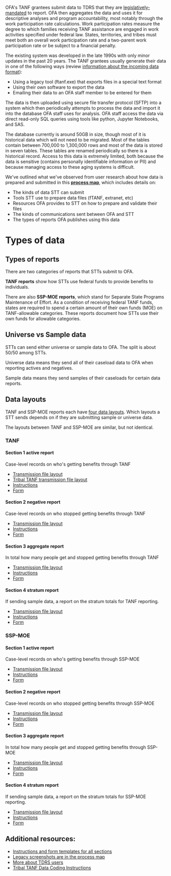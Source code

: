 OFA's TANF grantees submit data to TDRS that they are [legislatively-mandated](https://www.law.cornell.edu/uscode/text/42/611) to report. OFA then aggregates the data and uses it for descriptive analyses and program accountability, most notably through the work participation rate calculations. Work participation rates measure the degree to which families receiving TANF assistance are engaged in work activities specified under federal law. States, territories, and tribes must meet both an overall work participation rate and a two-parent work participation rate or be subject to a financial penalty.

The existing system was developed in the late 1990s with only minor updates in the past 20 years.
The TANF grantees usually generate their data in one of the following  ways (review [information about the incoming data format](https://www.acf.hhs.gov/ofa/resource/tanfedit/index#transmission-file-header)):
* Using a legacy tool (ftanf.exe) that exports files in a special text format
* Using their own software to export the data
* Emailing their data to an OFA staff member to be entered for them

The data is then uploaded using secure file transfer protocol (SFTP) into a system which then periodically attempts to process the data and import it into the database OFA staff uses for analysis. OFA staff access the data via direct read-only SQL queries using tools like python, Jupyter Notebooks, and SAS.

The database currently is around 50GB in size, though most of it is historical data which will not need to be migrated. Most of the tables contain between 700,000 to 1,300,000 rows and most of the data is stored in seven tables. These tables are renamed periodically so there is a historical record. Access to this data is extremely limited, both because the data is sensitive (contains personally identifiable information or PII) and because managing access to these aging systems is difficult.

We've outlined what we've observed from user research about how data is prepared and submitted in this **[process map](https://app.mural.co/t/officeoffamilyassistance2744/m/gsa6/1593114727729/906879aaeb5467c27f0ae3dfbcf5fcfd9cf8ca89)**, which includes details on:
 * The kinds of data STT can submit
 * Tools STT use to prepare data files (fTANF, extranet, etc)
 * Resources OFA provides to STT on how to prepare and validate their files
 * The kinds of communications sent between OFA and STT
 * The types of reports OFA publishes using this data

# Types of data

## Types of reports

There are two categories of reports that STTs submit to OFA.

**TANF reports** show how STTs use federal funds to provide benefits to individuals.

There are also **SSP-MOE reports**, which stand for Separate State Programs Maintenance of Effort. As a condition of receiving federal TANF funds, states are required to spend a certain amount of their own funds (MOE) on TANF-allowable categories. These reports document how STTs use their own funds for allowable categories.

## Universe vs Sample data
STTs can send either universe or sample data to OFA. The split is about 50/50 among STTs.

Universe data means they send all of their caseload data to OFA when reporting actives and negatives.

Sample data means they send samples of their caseloads for certain data reports.

## Data layouts
TANF and SSP-MOE reports each have [four data layouts](https://www.acf.hhs.gov/ofa/resource/tanfedit/index#transmission-file-header). Which layouts a STT sends depends on if they are submitting sample or universe data.

The layouts between TANF and SSP-MOE are similar, but not identical.

### TANF

#### Section 1 active report
Case-level records on who's getting benefits through TANF
* [Transmission file layout](https://www.acf.hhs.gov/sites/default/files/ofa/tanf_data_report_section1_10_2008.pdf)
* [Tribal TANF transmission file layout](https://www.acf.hhs.gov/sites/default/files/ofa/tribal_layout_for_section1.pdf)
* [Instructions](https://www.acf.hhs.gov/sites/default/files/ofa/tdrs_instr_10_01_2008_tansec1.pdf)
* [Form](https://www.acf.hhs.gov/sites/default/files/ofa/tdrs_form_reports_10_1_2008_tansec1.pdf)


#### Section 2 negative report
Case-level records on who stopped getting benefits through TANF
* [Transmission file layout](https://www.acf.hhs.gov/sites/default/files/ofa/tanf_data_report_section2.pdf)
* [Instructions](https://www.acf.hhs.gov/sites/default/files/ofa/tdrs_instr_10_02_2007_tansec2.pdf)
* [Form](https://www.acf.hhs.gov/sites/default/files/ofa/tdrs_form_reports_10_1_2008_tansec2.pdf)

#### Section 3 aggregate report
In total how many people get and stopped getting benefits through TANF
* [Transmission file layout](https://www.acf.hhs.gov/sites/default/files/ofa/tanf_data_report_section3.pdf)
* [Instructions](https://www.acf.hhs.gov/sites/default/files/ofa/tdrs_instr_10_02_2007_tansec3.pdf)
* [Form](https://www.acf.hhs.gov/sites/default/files/ofa/tdrs_form_reports_10_1_2008_tansec3.pdf)

#### Section 4 stratum report
If sending sample data, a report on the stratum totals for TANF reporting.
* [Transmission file layout](https://www.acf.hhs.gov/sites/default/files/ofa/tanf_data_report_section4.pdf)
* [Instructions](https://www.acf.hhs.gov/sites/default/files/ofa/tdrs_instr_10_02_2008_tansec4.pdf)
* [Form](https://www.acf.hhs.gov/sites/default/files/ofa/tdrs_form_reports_10_1_2008_tansec4.pdf)

### SSP-MOE

#### Section 1 active report
Case-level records on who's getting benefits through SSP-MOE
* [Transmission file layout](https://www.acf.hhs.gov/sites/default/files/ofa/ssp_moe_transmission_format_section_1.pdf)
* [Instructions](https://www.acf.hhs.gov/sites/default/files/ofa/tdrs_instr_10_01_2008_sspsec1.pdf)
* [Form](https://www.acf.hhs.gov/sites/default/files/ofa/tdrs_form_reports_10_1_2008_sspsec1.pdf)

#### Section 2 negative report
Case-level records on who stopped getting benefits through SSP-MOE
* [Transmission file layout](https://www.acf.hhs.gov/sites/default/files/ofa/ssp_moe_transmission_format_section_2.pdf)
* [Instructions](https://www.acf.hhs.gov/sites/default/files/ofa/tdrs_instr_10_02_2007_sspsec2.pdf)
* [Form](https://www.acf.hhs.gov/sites/default/files/ofa/tdrs_form_reports_10_1_2008_sspsec2.pdf)

#### Section 3 aggregate report
In total how many people get and stopped getting benefits through SSP-MOE
* [Transmission file layout](https://www.acf.hhs.gov/sites/default/files/ofa/ssp_moe_transmission_format_section_3.pdf)
* [Instructions](https://www.acf.hhs.gov/sites/default/files/ofa/tdrs_instr_10_02_2007_sspsec3.pdf)
* [Form](https://www.acf.hhs.gov/sites/default/files/ofa/tdrs_form_reports_10_1_2008_sspsec3.pdf)

#### Section 4 stratum report
If sending sample data, a report on the stratum totals for SSP-MOE reporting.
* [Transmission file layout](https://www.acf.hhs.gov/sites/default/files/ofa/ssp_moe_transmission_format_section_4.pdf)
* [Instructions](https://www.acf.hhs.gov/sites/default/files/ofa/tdrs_instr_10_01_2008_sspsec4.pdf)
* [Form](https://www.acf.hhs.gov/sites/default/files/ofa/tdrs_form_reports_10_1_2008_sspsec4.pdf)

## Additional resources:
* [Instructions and form templates for all sections](https://www.acf.hhs.gov/ofa/resource/policy/pi-ofa/2008/200809/tanf-acf-pi-2008-07)
* [Legacy screenshots are in the process map](https://app.mural.co/t/officeoffamilyassistance2744/m/gsa6/1593114727729/906879aaeb5467c27f0ae3dfbcf5fcfd9cf8ca89)
* [More about TDRS users](../User-Research/Stakeholders-and-Personas.md)
* [Tribal TANF Data Coding Instructions](https://www.acf.hhs.gov/ofa/resource/tribal-tanf-data-coding-instructions)


